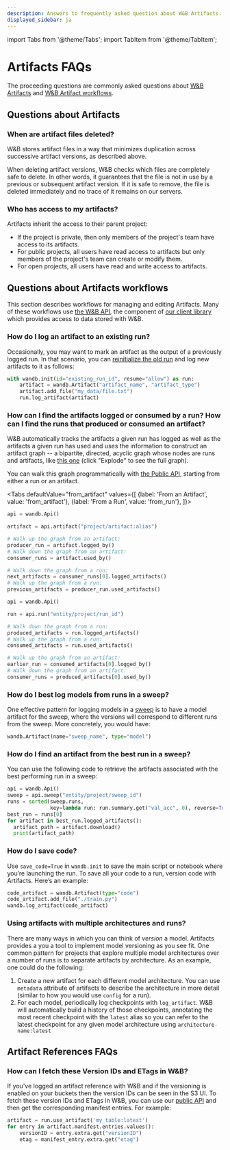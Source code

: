 ```yaml
---
description: Answers to frequently asked question about W&B Artifacts.
displayed_sidebar: ja
---
```

import Tabs from '@theme/Tabs';
import TabItem from '@theme/TabItem';

# Artifacts FAQs

<head>
  <title>Frequently Asked Questions About Artifacts</title>
</head>

The proceeding questions are commonly asked questions about [W&B Artifacts](#questions-about-artifacts) and [W&B Artifact workflows](#questions-about-artifacts-workflows).

## Questions about Artifacts

### When are artifact files deleted?

W&B stores artifact files in a way that minimizes duplication across successive artifact versions, as described above.

When deleting artifact versions, W&B checks which files are completely safe to delete. In other words, it guarantees that the file is not in use by a previous or subsequent artifact version. If it is safe to remove, the file is deleted immediately and no trace of it remains on our servers.

### Who has access to my artifacts?

Artifacts inherit the access to their parent project:

* If the project is private, then only members of the project's team have access to its artifacts.
* For public projects, all users have read access to artifacts but only members of the project's team can create or modify them.
* For open projects, all users have read and write access to artifacts.

## Questions about Artifacts workflows

This section describes workflows for managing and editing Artifacts. Many of these workflows use [the W&B API](../track/public-api-guide.md), the component of [our client library](../../ref/python/README.md) which provides access to data stored with W&B.

### How do I log an artifact to an existing run?

Occasionally, you may want to mark an artifact as the output of a previously logged run. In that scenario, you can [reinitialize the old run](../runs/resuming.md) and log new artifacts to it as follows:

```python
with wandb.init(id="existing_run_id", resume="allow") as run:
    artifact = wandb.Artifact("artifact_name", "artifact_type")
    artifact.add_file("my_data/file.txt")
    run.log_artifact(artifact)
```

### How can I find the artifacts logged or consumed by a run? How can I find the runs that produced or consumed an artifact?

W&B automatically tracks the artifacts a given run has logged as well as the artifacts a given run has used and uses the information to construct an artifact graph -- a bipartite, directed, acyclic graph whose nodes are runs and artifacts, like [this one](https://wandb.ai/shawn/detectron2-11/artifacts/dataset/furniture-small-val/06d5ddd4deeb2a6ebdd5/graph) (click "Explode" to see the full graph).

You can walk this graph programmatically with [the Public API](../../ref/python/public-api/README.md), starting from either a run or an artifact.

<Tabs
  defaultValue="from_artifact"
  values={[
    {label: 'From an Artifact', value: 'from_artifact'},
    {label: 'From a Run', value: 'from_run'},
  ]}>
  <TabItem value="from_artifact">

```python
api = wandb.Api()

artifact = api.artifact("project/artifact:alias")

# Walk up the graph from an artifact:
producer_run = artifact.logged_by()
# Walk down the graph from an artifact:
consumer_runs = artifact.used_by()

# Walk down the graph from a run:
next_artifacts = consumer_runs[0].logged_artifacts()
# Walk up the graph from a run:
previous_artifacts = producer_run.used_artifacts()
```

  </TabItem>
  <TabItem value="from_run">

```python
api = wandb.Api()

run = api.run("entity/project/run_id")

# Walk down the graph from a run:
produced_artifacts = run.logged_artifacts()
# Walk up the graph from a run:
consumed_artifacts = run.used_artifacts()

# Walk up the graph from an artifact:
earlier_run = consumed_artifacts[0].logged_by()
# Walk down the graph from an artifact:
consumer_runs = produced_artifacts[0].used_by()
```

  </TabItem>
</Tabs>

### How do I best log models from runs in a sweep?

One effective pattern for logging models in a [sweep](../sweeps/intro.md) is to have a model artifact for the sweep, where the versions will correspond to different runs from the sweep. More concretely, you would have:

```python
wandb.Artifact(name="sweep_name", type="model")
```

### How do I find an artifact from the best run in a sweep?

You can use the following code to retrieve the artifacts associated with the best performing run in a sweep:

```python
api = wandb.Api()
sweep = api.sweep("entity/project/sweep_id")
runs = sorted(sweep.runs,
              key=lambda run: run.summary.get("val_acc", 0), reverse=True)
best_run = runs[0]
for artifact in best_run.logged_artifacts():
  artifact_path = artifact.download()
  print(artifact_path)
```

### How do I save code?‌

Use `save_code=True` in `wandb.init` to save the main script or notebook where you’re launching the run. To save all your code to a run, version code with Artifacts. Here’s an example:

```python
code_artifact = wandb.Artifact(type="code")
code_artifact.add_file("./train.py")
wandb.log_artifact(code_artifact)
```

### Using artifacts with multiple architectures and runs?

There are many ways in which you can think of _version_ a model. Artifacts provides a you a tool to implement model versioning as you see fit. One common pattern for projects that explore multiple model architectures over a number of runs is to separate artifacts by architecture. As an example, one could do the following:

1. Create a new artifact for each different model architecture. You can use `metadata` attribute of artifacts to describe the architecture in more detail (similar to how you would use `config` for a run).
2. For each model, periodically log checkpoints with `log_artifact`. W&B will automatically build a history of those checkpoints, annotating the most recent checkpoint with the `latest` alias so you can refer to the latest checkpoint for any given model architecture using `architecture-name:latest`

## Artifact References FAQs


### How can I fetch these Version IDs and ETags in W&B?

If you've logged an artifact reference with W&B and if the versioning is enabled on your buckets then the version IDs can be seen in the S3 UI. To fetch these version IDs and ETags in W&B, you can use our [public API](../../ref/python/public-api/artifact.md) and then get the corresponding manifest entries. For example:

```python
artifact = run.use_artifact('my_table:latest')
for entry in artifact.manifest.entries.values():
    versionID = entry.extra.get("versionID")
    etag = manifest_entry.extra.get("etag")
```
